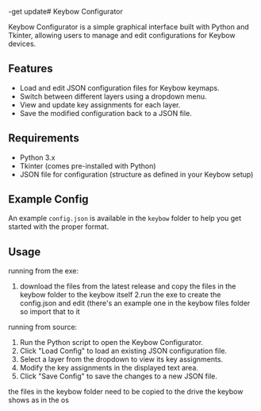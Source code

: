 -get update# Keybow Configurator

Keybow Configurator is a simple graphical interface built with Python and Tkinter, allowing users to manage and edit configurations for Keybow devices.

## Features

- Load and edit JSON configuration files for Keybow keymaps.
- Switch between different layers using a dropdown menu.
- View and update key assignments for each layer.
- Save the modified configuration back to a JSON file.

## Requirements

- Python 3.x
- Tkinter (comes pre-installed with Python)
- JSON file for configuration (structure as defined in your Keybow setup)

## Example Config

An example `config.json` is available in the `keybow` folder to help you get started with the proper format.

## Usage

 running from the exe:
 1. download the files from the latest release and copy the files in the keybow folder to the keybow itself
 2.run the exe to create the config.json and edit (there's an example one in the keybow files folder so import that to it

 
running from source:
1. Run the Python script to open the Keybow Configurator.
2. Click "Load Config" to load an existing JSON configuration file.
3. Select a layer from the dropdown to view its key assignments.
4. Modify the key assignments in the displayed text area.
5. Click "Save Config" to save the changes to a new JSON file.


the files in the keybow folder need to be copied to the drive the keybow shows as in the os
